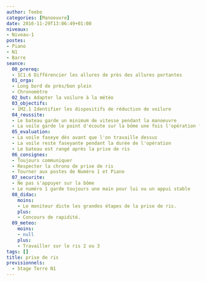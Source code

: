 ```yaml
---
author: Teebo
categories: [Manoeuvre]
date: 2016-11-29T13:06:49+01:00
niveaux:
- Niveau-1
postes:
- Piano
- N1
- Barre
seance:
  00_prereq:
  - 1C1.6 Différencier les allures de près des allures portantes
  01_orga:
  - Long bord de près/bon plein
  - Chronomètre
  02_but: Adapter la voilure à la météo
  03_objectifs:
  - 1M2.1 Identifier les dispositifs de réduction de voilure
  04_reussite:
  - Le bateau garde un minimum de vitesse pendant la manoeuvre
  - La voile garde le point d'écoute sur la bôme une fois l'opération finie
  05_evaluation:
  - La voile faseye dès avant que l'on travaille dessus
  - La voile reste faseyante pendant la durée de l'opération
  - Le bateau est rangé après la prise de ris
  06_consignes:
  - Toujours communiquer
  - Respecter la chrono de prise de ris
  - Tourner aux postes de Numéro 1 et Piano
  07_securite:
  - Ne pas s'appuyer sur la bôme
  - Le numéro 1 garde toujours une main pour lui ou un appui stable
  08_didac:
    moins:
    - Le moniteur dicte les grandes étapes de la prise de ris.
    plus:
    - Concours de rapidité.
  09_meteo:
    moins:
    - null
    plus:
    - Travailler sur le ris 2 ou 3
tags: []
title: prise de ris
previsionnels:
  - Stage Terre N1
---
```


